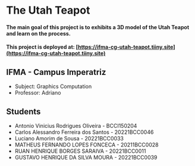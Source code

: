# The Utah Teapot

#### The main goal of this project is to exhibits a 3D model of the Utah Teapot and learn on the process.

#### This project is deployed at: [https://ifma-cg-utah-teapot.tiiny.site](https://ifma-cg-utah-teapot.tiiny.site)

## IFMA - Campus Imperatriz
- Subject: Graphics Computation
- Professor: Adriano

## Students
- Antonio Vinicius Rodrigues Oliveira - BCCI150204
- Carlos Alessandro Ferreira dos Santos - 20221BCC0046
- Luciano Amorim de Sousa - 20221BCC0033
- MATHEUS FERNANDO LOPES FONCECA - 20211BCC0028
- RUAN HENRIQUE BORGES SARAIVA - 20221BCC0011
- GUSTAVO HENRIQUE DA SILVA MOURA - 20221BCC0039
